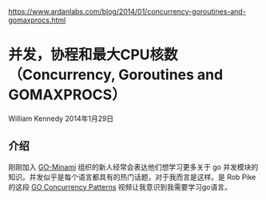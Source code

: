 
https://www.ardanlabs.com/blog/2014/01/concurrency-goroutines-and-gomaxprocs.html

# 并发，协程和最大CPU核数（Concurrency, Goroutines and GOMAXPROCS）

William Kennedy 2014年1月29日

## 介绍

刚刚加入 [GO-Minami](http://www.meetup.com/Go-Miami/) 组织的新人经常会表达他们想学习更多关于 go 并发模块的知识。并发似乎是每个语言都具有的热门话题，对于我而言是这样。是 Rob Pike 的这段 [GO Concurrency Patterns](http://www.youtube.com/watch?v=f6kdp27TYZs) 视频让我意识到我需要学习go语言。
